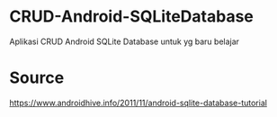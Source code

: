# CRUD-Android-SQLiteDatabase
Aplikasi CRUD Android SQLite Database untuk yg baru belajar

# Source
https://www.androidhive.info/2011/11/android-sqlite-database-tutorial